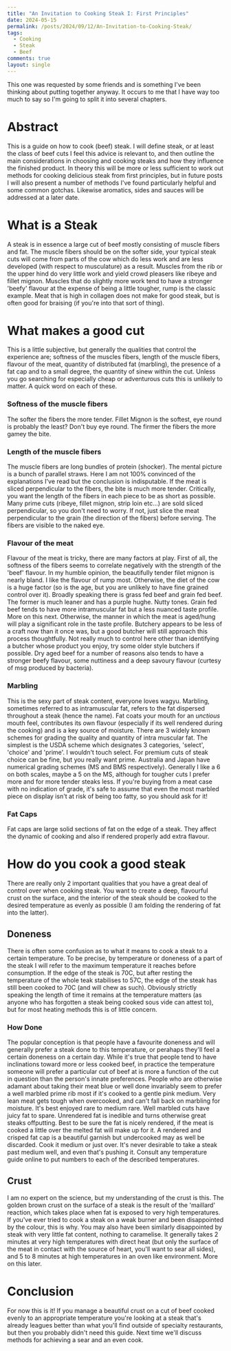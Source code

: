 ```yaml
---
title: "An Invitation to Cooking Steak I: First Principles"
date: 2024-05-15
permalink: /posts/2024/09/12/An-Invitation-to-Cooking-Steak/
tags:
  - Cooking
  - Steak
  - Beef
comments: true
layout: single
---
```


This one was requested by some friends and is something I've been thinking about putting together anyway. It occurs to me that I have way too much to say so I'm going to split it into several 
chapters.

# Abstract
This is a guide on how to cook (beef) steak. I will define steak, or at least the class of beef cuts I feel this advice is relevant to, 
and then outline the main considerations in choosing and cooking steaks and how they influence the finished product. In theory this will be more 
or less sufficient to work out methods for cooking delicious steak from first principles, but in future posts I will also present a number of methods 
I've found particularly helpful and some common gotchas. Likewise aromatics, sides and sauces will be addressed at a later date.

# What is a Steak
A steak is in essence a large cut of beef mostly consisting of muscle fibers and fat. The muscle fibers should be on the softer side, your 
typical steak cuts will come from parts of the cow which do less work and are less developed (with respect to musculature) as a result. Muscles from the rib or the upper hind 
do very little work and yield crowd pleasers like ribeye and fillet mignon. Muscles that do slightly more work tend to have a stronger 'beefy' 
flavour at the expense of being a little tougher, rump is the classic example. Meat that is high in collagen does not make for good steak, but 
is often good for braising (if you're into that sort of thing).

# What makes a good cut
This is a little subjective, but generally the qualities that control the experience are; softness of the muscles fibers, length of the muscle fibers, 
flavour of the meat, quantity of distributed fat (marbling), the presence of a fat cap and to a small degree, the quantity of sinew within the cut. Unless 
you go searching for especially cheap or adventurous cuts this is unlikely to matter. A quick word on each of these.

### Softness of the muscle fibers
The softer the fibers the more tender. Fillet Mignon is the softest, eye round is probably the least? Don't buy eye round. The firmer the fibers the more gamey the bite.

### Length of the muscle fibers
The muscle fibers are long bundles of protein (shocker). The mental picture is a bunch of parallel straws. Here I am not 100% convinced of the explanations 
I've read but the conclusion is indisputable. If the meat is sliced perpendicular to the fibers, the bite is much more tender. Critically, you want the length of the fibers 
in each piece to be as short as possible. Many prime cuts (ribeye, fillet mignon, strip loin etc...) are sold sliced perpendicular, so you don't need to worry. If not, just 
slice the meat perpendicular to the grain (the direction of the fibers) before serving. The fibers are visible to the naked eye. 

### Flavour of the meat
Flavour of the meat is tricky, there are many factors at play. First of all, the softness of the fibers seems to correlate negatively with the strength of the 'beef' flavour. 
In my humble opinion, the beautifully tender filet mignon is nearly bland. I like the flavour of rump most. Otherwise, the diet of the cow is a huge factor (so is the age, 
but you are unlikely to have fine grained control over it). Broadly speaking there is grass fed beef and grain fed beef. The former is much leaner and has a purple hughe. Nutty tones. 
Grain fed beef tends to have more intramuscular fat but a less nuanced taste profile. More on this next. Otherwise, the manner in which the meat is aged/hung will play a significant role in the taste profile. Butchery 
appears to be less of a craft now than it once was, but a good butcher will still approach this process thoughtfully. Not really much to control here other than identifying a butcher 
whose product you enjoy, try some older style butchers if possible. Dry aged beef for a number of reasons also tends to have a stronger beefy flavour, some nuttiness and a deep savoury 
flavour (curtesy of msg produced by bacteria).

### Marbling
This is the sexy part of steak content, everyone loves wagyu. Marbling, sometimes referred to as intramuscular fat, refers to the fat dispersed throughout a steak (hence the name). Fat coats 
your mouth for an *unctious* mouth feel, contributes its own flavour (especially if its well rendered during the cooking) and is a key source of moisture. There are 3 widely known 
schemes for grading the quality and quantity of intra muscular fat. The simplest is the USDA scheme which designates 3 categories, 'select', 'choice' and 'prime'. I wouldn't touch select. For 
premium cuts of steak choice can be fine, but you really want prime. Australia and Japan have numerical grading schemes (MS and BMS respectively). Generally I like a 6 on both scales, maybe a 5 on the MS, 
although for tougher cuts I prefer more and for more tender steaks less. If you're buying from a meat case with no indication of grade, it's safe to assume that even the most marbled piece on display isn't at 
risk of being too fatty, so you should ask for it!

### Fat Caps
Fat caps are large solid sections of fat on the edge of a steak. They affect the dynamic of cooking and also if rendered properly add extra flavour.

# How do you cook a good steak
There are really only 2 important qualities that you have a great deal of control over when cooking steak. You want to create a deep, flavourful 
crust on the surface, and the interior of the steak should be cooked to the desired temperature as evenly as possible (I am folding the rendering of fat into the latter).  

## Doneness
There is often some confusion as to what it means to cook a steak to a certain temperature. To be precise, by temperature or doneness of a part of the steak I will refer to the maximum temperature 
it reaches before consumption. If the edge of the steak is 70C, but after resting the temperature of the whole teak stabilises to 57C, the edge of the steak has 
still been cooked to 70C (and will chew as such). Obviously strictly speaking the length of time it remains at the temperature matters (as anyone who has forgotten a steak 
being cooked sous vide can attest to), but for most heating methods this is of little concern. 

### How Done
The popular conception is that people have a favourite doneness and will generally prefer a steak done to this temperature, or perahaps they'll feel a certain doneness on a certain day. While it's true 
that people tend to have inclinations toward more or less cooked beef, in practice the temperature someone will prefer a particular cut of beef at is more a function of the cut in question than the person's 
innate preferences. People who are otherwise adamant about taking their meat blue or well done invariably seem to prefer a well marbled prime rib most if it's cooked to a gentle pink medium. Very lean meat gets tough 
when overcooked, and can't fall back on marbling for moisture. It's best enjoyed rare to medium rare. Well marbled cuts have juicy fat to spare. Unrendered fat is inedible and turns otherwise great steaks offputting. 
Best to be sure the fat is nicely rendered, if the meat is cooked a little over the melted fat will make up for it. A rendered and crisped fat cap is a beautiful garnish but undercooked may as well be discarded. 
Cook it medium or just over. It's never desirable to take a steak past medium well, and even that's pushing it. Consult any temperature guide online to put numbers to each of the described temperatures.

## Crust
I am no expert on the science, but my understanding of the crust is this. The golden brown crust on the surface of a steak is the result of the 'maillard' reaction, which takes place 
when fat is exposed to very high temperatures. If you've ever tried to cook a steak on a weak burner and been disappointed by the colour, this is why. You may also have been similarly 
disappointed by steak with very little fat content, nothing to caramelise. It generally takes 2 minutes at very high temperatures with direct heat (but only the surface of the meat in contact with the 
source of heart, you'll want to sear all sides), and 5 to 8 minutes at high temperatures in an oven like environment. More on this later. 

# Conclusion
For now this is it! If you manage a beautiful crust on a cut of beef cooked evenly to an appropriate temperature you're looking at a steak that's already leagues better than what you'll find outside of 
specialty restaurants, but then you probably didn't need this guide. Next time we'll discuss methods for achieving a sear and an even cook. 
